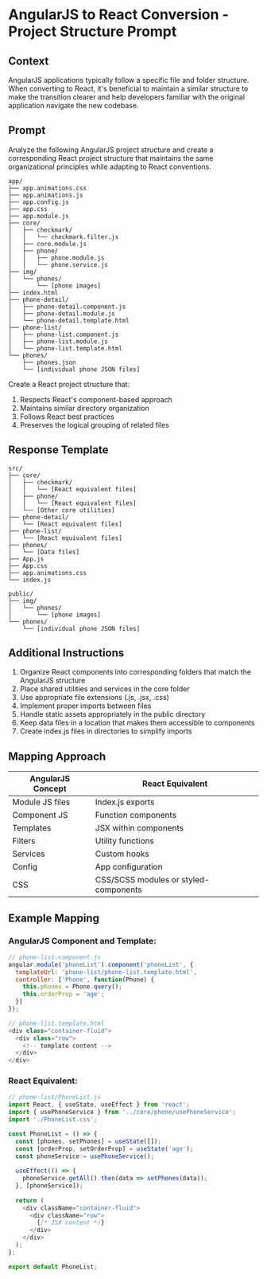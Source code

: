 # AngularJS to React Conversion - Project Structure Prompt

## Context
AngularJS applications typically follow a specific file and folder structure. When converting to React, it's beneficial to maintain a similar structure to make the transition clearer and help developers familiar with the original application navigate the new codebase.

## Prompt

Analyze the following AngularJS project structure and create a corresponding React project structure that maintains the same organizational principles while adapting to React conventions.

```
app/
├── app.animations.css
├── app.animations.js
├── app.config.js
├── app.css
├── app.module.js
├── core/
│   ├── checkmark/
│   │   └── checkmark.filter.js
│   ├── core.module.js
│   ├── phone/
│   │   ├── phone.module.js
│   │   └── phone.service.js
├── img/
│   └── phones/
│       └── [phone images]
├── index.html
├── phone-detail/
│   ├── phone-detail.component.js
│   ├── phone-detail.module.js
│   └── phone-detail.template.html
├── phone-list/
│   ├── phone-list.component.js
│   ├── phone-list.module.js
│   └── phone-list.template.html
└── phones/
    ├── phones.json
    └── [individual phone JSON files]
```

Create a React project structure that:
1. Respects React's component-based approach
2. Maintains similar directory organization
3. Follows React best practices
4. Preserves the logical grouping of related files

## Response Template

```
src/
├── core/
│   ├── checkmark/
│   │   └── [React equivalent files]
│   ├── phone/
│   │   └── [React equivalent files]
│   └── [Other core utilities]
├── phone-detail/
│   └── [React equivalent files]
├── phone-list/
│   └── [React equivalent files]
├── phones/
│   └── [Data files]
├── App.js
├── App.css
├── app.animations.css
└── index.js

public/
├── img/
│   └── phones/
│       └── [phone images]
└── phones/
    └── [individual phone JSON files]
```

## Additional Instructions

1. Organize React components into corresponding folders that match the AngularJS structure
2. Place shared utilities and services in the core folder
3. Use appropriate file extensions (.js, .jsx, .css)
4. Implement proper imports between files
5. Handle static assets appropriately in the public directory
6. Keep data files in a location that makes them accessible to components
7. Create index.js files in directories to simplify imports

## Mapping Approach

| AngularJS Concept | React Equivalent |
|-------------------|------------------|
| Module JS files | Index.js exports |
| Component JS | Function components |
| Templates | JSX within components |
| Filters | Utility functions |
| Services | Custom hooks |
| Config | App configuration |
| CSS | CSS/SCSS modules or styled-components |

## Example Mapping

### AngularJS Component and Template:
```javascript
// phone-list.component.js
angular.module('phoneList').component('phoneList', {
  templateUrl: 'phone-list/phone-list.template.html',
  controller: ['Phone', function(Phone) {
    this.phones = Phone.query();
    this.orderProp = 'age';
  }]
});

// phone-list.template.html
<div class="container-fluid">
  <div class="row">
    <!-- template content -->
  </div>
</div>
```

### React Equivalent:
```javascript
// phone-list/PhoneList.js
import React, { useState, useEffect } from 'react';
import { usePhoneService } from '../core/phone/usePhoneService';
import './PhoneList.css';

const PhoneList = () => {
  const [phones, setPhones] = useState([]);
  const [orderProp, setOrderProp] = useState('age');
  const phoneService = usePhoneService();
  
  useEffect(() => {
    phoneService.getAll().then(data => setPhones(data));
  }, [phoneService]);
  
  return (
    <div className="container-fluid">
      <div className="row">
        {/* JSX content */}
      </div>
    </div>
  );
};

export default PhoneList;
```